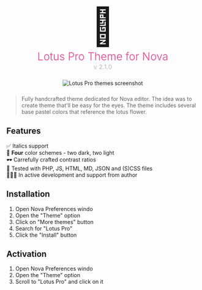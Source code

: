 <span style="font-size: 96px; line-height: 1; margin: 0; display: block; text-align: center">🪷</span>
<h1 align="center" style="color: #E43E8B; font-weight: 300; margin: 0; padding: 0">Lotus Pro Theme for Nova</h1>
<h3 align="center" style="color: #BBB; font-weight: 400; margin-top: 0">v 2.1.0</h3>

<p align="center" style="margin: 24px 0">
	<img align="center" src="https://raw.githubusercontent.com/widersky/nova-lotus-pro-theme/main/Images/lotus-pro-nova-themes.jpg" alt="Lotus Pro themes screenshot"><br />
</p>

>Fully handcrafted theme dedicated for Nova editor. The idea was to create theme that'll be easy for the eyes. The theme includes several base pastel colors that reference the lotus flower.

## Features
✅ Italics support\
🌈 **Four** color schemes - two dark, two light\
🕶️ Carrefully crafted contrast ratios\
🧪 Tested with PHP, JS, HTML, MD, JSON and (S)CSS files\
👨🏻‍💻 In active development and support from author

## Installation

1. Open Nova Preferences windo
2. Open the "Theme" option
3. Click on "More themes" button
4. Search for "Lotus Pro"
5. Click the "Install" button

## Activation

1. Open Nova Preferences windo
2. Open the "Theme" option
3. Scroll to "Lotus Pro" and click on it
